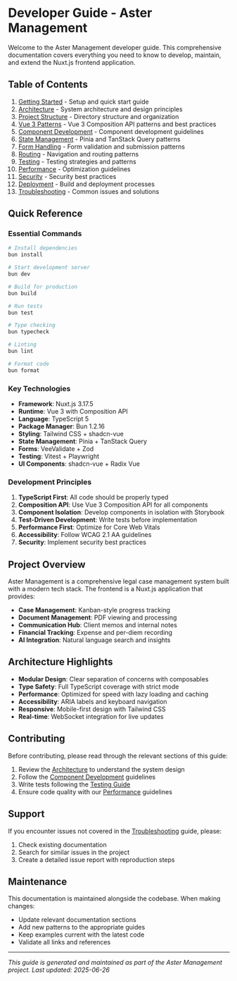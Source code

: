 # Developer Guide - Aster Management

Welcome to the Aster Management developer guide. This comprehensive documentation covers everything you need to know to develop, maintain, and extend the Nuxt.js frontend application.

## Table of Contents

1. [Getting Started](./getting-started.md) - Setup and quick start guide
2. [Architecture](./architecture.md) - System architecture and design principles
3. [Project Structure](./project-structure.md) - Directory structure and organization
4. [Vue 3 Patterns](./vue-patterns.md) - Vue 3 Composition API patterns and best practices
5. [Component Development](./component-guide.md) - Component development guidelines
6. [State Management](./state-management.md) - Pinia and TanStack Query patterns
7. [Form Handling](./form-patterns.md) - Form validation and submission patterns
8. [Routing](./routing.md) - Navigation and routing patterns
9. [Testing](./testing-guide.md) - Testing strategies and patterns
10. [Performance](./performance.md) - Optimization guidelines
11. [Security](./security.md) - Security best practices
12. [Deployment](./deployment.md) - Build and deployment processes
13. [Troubleshooting](./troubleshooting.md) - Common issues and solutions

## Quick Reference

### Essential Commands

```bash
# Install dependencies
bun install

# Start development server
bun dev

# Build for production
bun build

# Run tests
bun test

# Type checking
bun typecheck

# Linting
bun lint

# Format code
bun format
```

### Key Technologies

- **Framework**: Nuxt.js 3.17.5
- **Runtime**: Vue 3 with Composition API
- **Language**: TypeScript 5
- **Package Manager**: Bun 1.2.16
- **Styling**: Tailwind CSS + shadcn-vue
- **State Management**: Pinia + TanStack Query
- **Forms**: VeeValidate + Zod
- **Testing**: Vitest + Playwright
- **UI Components**: shadcn-vue + Radix Vue

### Development Principles

1. **TypeScript First**: All code should be properly typed
2. **Composition API**: Use Vue 3 Composition API for all components
3. **Component Isolation**: Develop components in isolation with Storybook
4. **Test-Driven Development**: Write tests before implementation
5. **Performance First**: Optimize for Core Web Vitals
6. **Accessibility**: Follow WCAG 2.1 AA guidelines
7. **Security**: Implement security best practices

## Project Overview

Aster Management is a comprehensive legal case management system built with a modern tech stack. The frontend is a Nuxt.js application that provides:

- **Case Management**: Kanban-style progress tracking
- **Document Management**: PDF viewing and processing
- **Communication Hub**: Client memos and internal notes
- **Financial Tracking**: Expense and per-diem recording
- **AI Integration**: Natural language search and insights

## Architecture Highlights

- **Modular Design**: Clear separation of concerns with composables
- **Type Safety**: Full TypeScript coverage with strict mode
- **Performance**: Optimized for speed with lazy loading and caching
- **Accessibility**: ARIA labels and keyboard navigation
- **Responsive**: Mobile-first design with Tailwind CSS
- **Real-time**: WebSocket integration for live updates

## Contributing

Before contributing, please read through the relevant sections of this guide:

1. Review the [Architecture](./architecture.md) to understand the system design
2. Follow the [Component Development](./component-guide.md) guidelines
3. Write tests following the [Testing Guide](./testing-guide.md)
4. Ensure code quality with our [Performance](./performance.md) guidelines

## Support

If you encounter issues not covered in the [Troubleshooting](./troubleshooting.md) guide, please:

1. Check existing documentation
2. Search for similar issues in the project
3. Create a detailed issue report with reproduction steps

## Maintenance

This documentation is maintained alongside the codebase. When making changes:

- Update relevant documentation sections
- Add new patterns to the appropriate guides
- Keep examples current with the latest code
- Validate all links and references

---

*This guide is generated and maintained as part of the Aster Management project. Last updated: 2025-06-26*